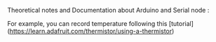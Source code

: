 Theoretical notes and Documentation about Arduino and Serial node : 

For example, you can record temperature following this [tutorial] (https://learn.adafruit.com/thermistor/using-a-thermistor)